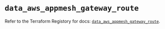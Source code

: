 # `data_aws_appmesh_gateway_route`

Refer to the Terraform Registory for docs: [`data_aws_appmesh_gateway_route`](https://www.terraform.io/docs/providers/aws/d/appmesh_gateway_route).
